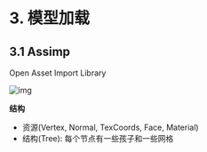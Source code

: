 # 3. 模型加载

## 3.1 Assimp

Open Asset Import Library

![img](https://learnopengl-cn.github.io/img/03/01/assimp_structure.png)

**结构**

- 资源(Vertex, Normal, TexCoords, Face, Material)
- 结构(Tree): 每个节点有一些孩子和一些网格

